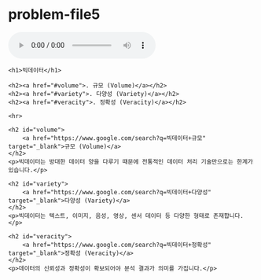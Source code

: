 # problem-file5
<html>
<head>
    <meta charset="utf-8">
    <title>컴퓨터 기술</title>	
</head>
<body>
    <audio controls autoplay>
        <source src="녹음.mp3.m4a" type="audio/mp4">
    </audio>

    <h1>빅데이터</h1>

    <h2><a href="#volume">. 규모 (Volume)</a></h2>
    <h2><a href="#variety">. 다양성 (Variety)</a></h2>
    <h2><a href="#veracity">. 정확성 (Veracity)</a></h2>

    <hr>

    <h2 id="volume">
        <a href="https://www.google.com/search?q=빅데이터+규모" target="_blank">규모 (Volume)</a>
    </h2>
    <p>빅데이터는 방대한 데이터 양을 다루기 때문에 전통적인 데이터 처리 기술만으로는 한계가 있습니다.</p>

    <h2 id="variety">
        <a href="https://www.google.com/search?q=빅데이터+다양성" target="_blank">다양성 (Variety)</a>
    </h2>
    <p>빅데이터는 텍스트, 이미지, 음성, 영상, 센서 데이터 등 다양한 형태로 존재합니다.</p>

    <h2 id="veracity">
        <a href="https://www.google.com/search?q=빅데이터+정확성" target="_blank">정확성 (Veracity)</a>
    </h2>
    <p>데이터의 신뢰성과 정확성이 확보되어야 분석 결과가 의미를 가집니다.</p>
</body>
</html>
